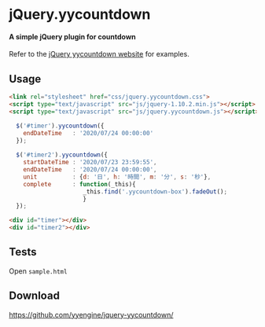 # jQuery.yycountdown
#### A simple jQuery plugin for countdown

Refer to the [jQuery yycountdown website](http://yyengine.jp/jquery-yycountdown/) for examples.

## Usage
``` html
<link rel="stylesheet" href="css/jquery.yycountdown.css">
<script type="text/javascript" src="js/jquery-1.10.2.min.js"></script>
<script type="text/javascript" src="js/jquery.yycountdown.js"></script>
```

``` javascript
  $('#timer').yycountdown({
    endDateTime   : '2020/07/24 00:00:00'
  });
  
  $('#timer2').yycountdown({
    startDateTime : '2020/07/23 23:59:55',
    endDateTime   : '2020/07/24 00:00:00',
    unit          : {d: '日', h: '時間', m: '分', s: '秒'},
    complete      : function(_this){
                     _this.find('.yycountdown-box').fadeOut();
                     }
  });
```

``` html
<div id="timer"></div>
<div id="timer2"></div>
```

## Tests
Open `sample.html`

## Download
https://github.com/yyengine/jquery-yycountdown/
